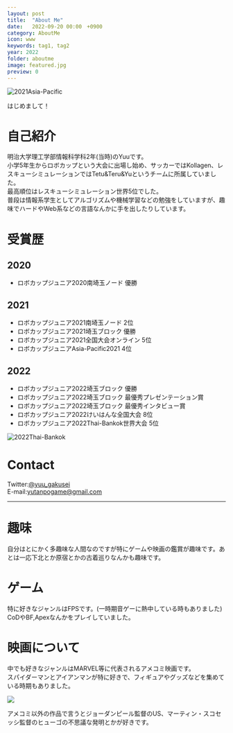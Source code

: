 ```yaml
---
layout: post
title:  "About Me"
date:   2022-09-20 00:00　+0900
category: AboutMe
icon: www
keywords: tag1, tag2
year: 2022
folder: aboutme
image: featured.jpg
preview: 0
---
```

![2021Asia-Pacific]({{site.baseurl}}/post-img/AboutMe/featured.jpg)

はじめまして！
# 自己紹介
明治大学理工学部情報科学科2年(当時)のYuuです。<br>
小学5年生からロボカップという大会に出場し始め、サッカーではKollagen、レスキューシミュレーションではTetu&Teru&Yuというチームに所属していました。<br>
最高順位はレスキューシミュレーション世界5位でした。<br>
普段は情報系学生としてアルゴリズムや機械学習などの勉強をしていますが、趣味でハードやWeb系などの言語なんかに手を出したりしています。<br>
# 受賞歴
## 2020
- ロボカップジュニア2020南埼玉ノード 優勝

## 2021
- ロボカップジュニア2021南埼玉ノード 2位
- ロボカップジュニア2021埼玉ブロック 優勝
- ロボカップジュニア2021全国大会オンライン 5位
- ロボカップジュニアAsia-Pacific2021 4位

## 2022
- ロボカップジュニア2022埼玉ブロック 優勝
- ロボカップジュニア2022埼玉ブロック 最優秀プレゼンテーション賞
- ロボカップジュニア2022埼玉ブロック 最優秀インタビュー賞
- ロボカップジュニア2022けいはんな全国大会 8位
- ロボカップジュニア2022Thai-Bankok世界大会 5位

![2022Thai-Bankok]({{site.baseurl}}/post-img/AboutMe/1.jpg)

# Contact
Twitter:<span style="color: #00FF66; ">[@yuu_gakusei](https://twitter.com/yuu_gakusei)</span><br>
E-mail:<span style="color: #00FF66; ">yutanpogame@gmail.com</span>

***

# 趣味
自分はとにかく多趣味な人間なのですが特にゲームや映画の鑑賞が趣味です。あとは一応下北とか原宿とかの古着巡りなんかも趣味です。
# ゲーム
特に好きなジャンルはFPSです。(一時期音ゲーに熱中している時もありました)<br>
CoDやBF,Apexなんかをプレイしていました。
# 映画について
中でも好きなジャンルはMARVEL等に代表されるアメコミ映画です。<br>
スパイダーマンとアイアンマンが特に好きで、フィギュアやグッズなどを集めている時期もありました。

![]({{site.baseurl}}/post-img/AboutMe/2.jpg)

アメコミ以外の作品で言うとジョーダンピール監督のUS、マーティン・スコセッシ監督のヒューゴの不思議な発明とかが好きです。